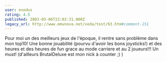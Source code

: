 ```yaml
---
user: exodus
rating: 4.5
published: 2003-05-06T22:02:31.000Z
legacy_url: http://www.emunova.net/veda/test/63.htm#comment-151
---
```

Pour moi un des meilleurs jeux de l'époque, il rentre sans problème dans mon top10! Une bonne jouabilité (pourvu d'avoir les bons joysticks!) et des heures et des heures de fun grace au mode carriere et au 2 joueurs!!! Un must! (d'ailleurs BrutalDeluxe est mon nick à counter ;) )